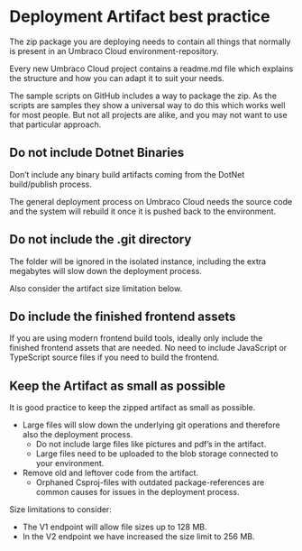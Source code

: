 # Deployment Artifact best practice
The zip package you are deploying needs to contain all things that normally is present in an Umbraco Cloud environment-repository.

Every new Umbraco Cloud project contains a readme.md file which explains the structure and how you can adapt it to suit your needs.

The sample scripts on GitHub includes a way to package the zip. As the scripts are samples they show a universal way to do this which works well for most people. But not all projects are alike, and you may not want to use that particular approach.

## Do not include Dotnet Binaries
Don’t include any binary build artifacts coming from the DotNet build/publish process. 

The general deployment process on Umbraco Cloud needs the source code and the system will rebuild it once it is pushed back to the environment.

## Do not include the .git directory
The folder will be ignored in the isolated instance, including the extra megabytes will slow down the deployment process. 

Also consider the artifact size limitation below. 

## Do include the finished frontend assets
If you are using modern frontend build tools, ideally only include the finished frontend assets that are needed. No need to include JavaScript or TypeScript source files if you need to build the frontend. 

## Keep the Artifact as small as possible
It is good practice to keep the zipped artifact as small as possible. 
* Large files will slow down the underlying git operations and therefore also the deployment process.
  * Do not include large files like pictures and pdf’s in the artifact. 
  * Large files need to be uploaded to the blob storage connected to your environment. 
* Remove old and leftover code from the artifact. 
  * Orphaned Csproj-files with outdated package-references are common causes for issues in the deployment process.

Size limitations to consider:
- The V1 endpoint will allow file sizes up to 128 MB. 
- In the V2 endpoint we have increased the size limit to 256 MB. 
